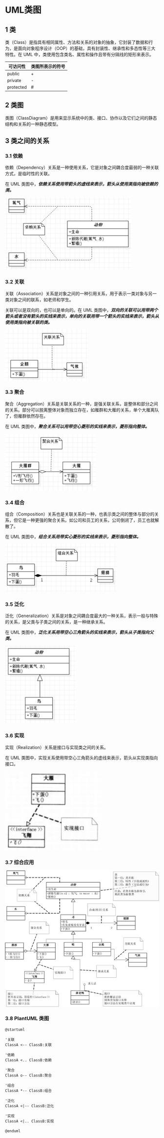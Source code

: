 # UML类图

## 1 类

类（Class）是指具有相同属性、方法和关系的对象的抽象，它封装了数据和行为，是面向对象程序设计（OOP）的基础，具有封装性、继承性和多态性等三大特性。在 UML 中，类使用包含类名、属性和操作且带有分隔线的矩形来表示。

|可访问性|类图所表示的符号|
|--|--|
|public|+|
|private|-|
|protected|#|

## 2 类图

类图（ClassDiagram）是用来显示系统中的类、接口、协作以及它们之间的静态结构和关系的一种静态模型。

## 3 类之间的关系

### 3.1 依赖

依赖（Dependency）关系是一种使用关系，它是对象之间耦合度最弱的一种关联方式，是临时性的关联。

在 UML 类图中，***依赖关系使用带箭头的虚线来表示，箭头从使用类指向被依赖的类。***

![依赖（Dependency）](./images/uml/Dependency.png '依赖（Dependency）')

### 3.2 关联

关联（Association）关系是对象之间的一种引用关系，用于表示一类对象与另一类对象之间的联系，如老师和学生。

关联可以是双向的，也可以是单向的。在 UML 类图中，***双向的关联可以用带两个箭头或者没有箭头的实线来表示，单向的关联用带一个箭头的实线来表示，箭头从使用类指向被关联的类。***

![关联（Association）](./images/uml/Association.png '关联（Association）')

### 3.3 聚合

聚合（Aggregation）关系是关联关系的一种，是强关联关系，是整体和部分之间的关系。部分可以脱离整体对象而独立存在，如雁群和大雁的关系，单个大雁离队了，但雁群依然存在。

在 UML 类图中，***聚合关系可以用带空心菱形的实线来表示，菱形指向整体。***

![聚合（Aggregation）](./images/uml/Aggregation.png '聚合（Aggregation）')

### 3.4 组合

组合（Composition）关系也是关联关系的一种，也表示类之间的整体与部分的关系，但它是一种更强的聚合关系。如公司和员工的关系，公司倒闭了，员工也就解散了。

在 UML 类图中，***组合关系用带实心菱形的实线来表示，菱形指向整体。***

![组合（Composition）](./images/uml/Composition.png '组合（Composition）')

### 3.5 泛化

泛化（Generalization）关系是对象之间耦合度最大的一种关系，表示一般与特殊的关系，是父类与子类之间的关系，是一种继承关系。

在 UML 类图中，***泛化关系用带空心三角箭头的实线来表示，箭头从子类指向父类。***

![泛化（Generalization）](./images/uml/Generalization.png '泛化（Generalization）')

### 3.6 实现

实现（Realization）关系是接口与实现类之间的关系。

在 UML 类图中，实现关系使用带空心三角箭头的虚线来表示，箭头从实现类指向接口。

![实现（Realization）](./images/uml/Realization.png '实现（Realization）')

### 3.7 综合应用

![综合应用](./images/uml/All.jpg '综合应用')

### 3.8 PlantUML 类图

```puml
@startuml

'关联
ClassA <-- ClassB:关联

'依赖
ClassA <.. ClassB:依赖

'聚合
ClassA o-- ClassB:聚合

'组合
ClassA *-- ClassB:组合

'泛化
ClassA <|-- ClassB:泛化

'实现
ClassA <|.. ClassB:实现

@enduml
```
